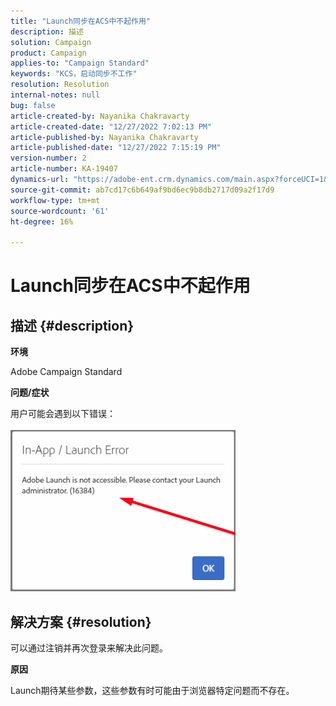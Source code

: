 ```yaml
---
title: "Launch同步在ACS中不起作用"
description: 描述
solution: Campaign
product: Campaign
applies-to: "Campaign Standard"
keywords: "KCS，启动同步不工作"
resolution: Resolution
internal-notes: null
bug: false
article-created-by: Nayanika Chakravarty
article-created-date: "12/27/2022 7:02:13 PM"
article-published-by: Nayanika Chakravarty
article-published-date: "12/27/2022 7:15:19 PM"
version-number: 2
article-number: KA-19407
dynamics-url: "https://adobe-ent.crm.dynamics.com/main.aspx?forceUCI=1&pagetype=entityrecord&etn=knowledgearticle&id=c5223af7-1886-ed11-81ac-6045bd006079"
source-git-commit: ab7cd17c6b649af9bd6ec9b8db2717d09a2f17d9
workflow-type: tm+mt
source-wordcount: '61'
ht-degree: 16%

---
```


# Launch同步在ACS中不起作用

## 描述 {#description}


<b>环境</b>

Adobe Campaign Standard



<b>问题/症状</b>

用户可能会遇到以下错误：
<br><br>![](assets/___c6223af7-1886-ed11-81ac-6045bd006079___.png)<br>

## 解决方案 {#resolution}


可以通过注销并再次登录来解决此问题。

<b>原因</b>

Launch期待某些参数，这些参数有时可能由于浏览器特定问题而不存在。
